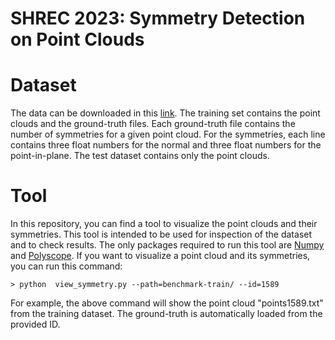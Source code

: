 # SHREC 2023: Symmetry Detection on Point Clouds

# Dataset
The data can be downloaded in this [link](https://drive.google.com/drive/folders/1d27oYoJuWiOZqzwQx6WB9qfybghCr3pX?usp=sharing). The training set contains the point clouds and the ground-truth files. Each ground-truth file contains the number of symmetries for a given point cloud. For the symmetries, each line contains three float numbers for the normal and three float numbers for the point-in-plane. The test dataset contains only the point clouds.

# Tool
In this repository, you can find a tool to visualize the point clouds and their symmetries. This tool is intended to be used for inspection of the dataset and to check results. The only packages required to run this tool are [Numpy](https://numpy.org/) and [Polyscope](https://polyscope.run/py/). If you want to visualize a point cloud and its symmetries, you can run this command:

~~~
> python  view_symmetry.py --path=benchmark-train/ --id=1589
~~~

For example, the above command will show the point cloud  "points1589.txt" from the training dataset. The ground-truth is automatically loaded from the provided ID.
